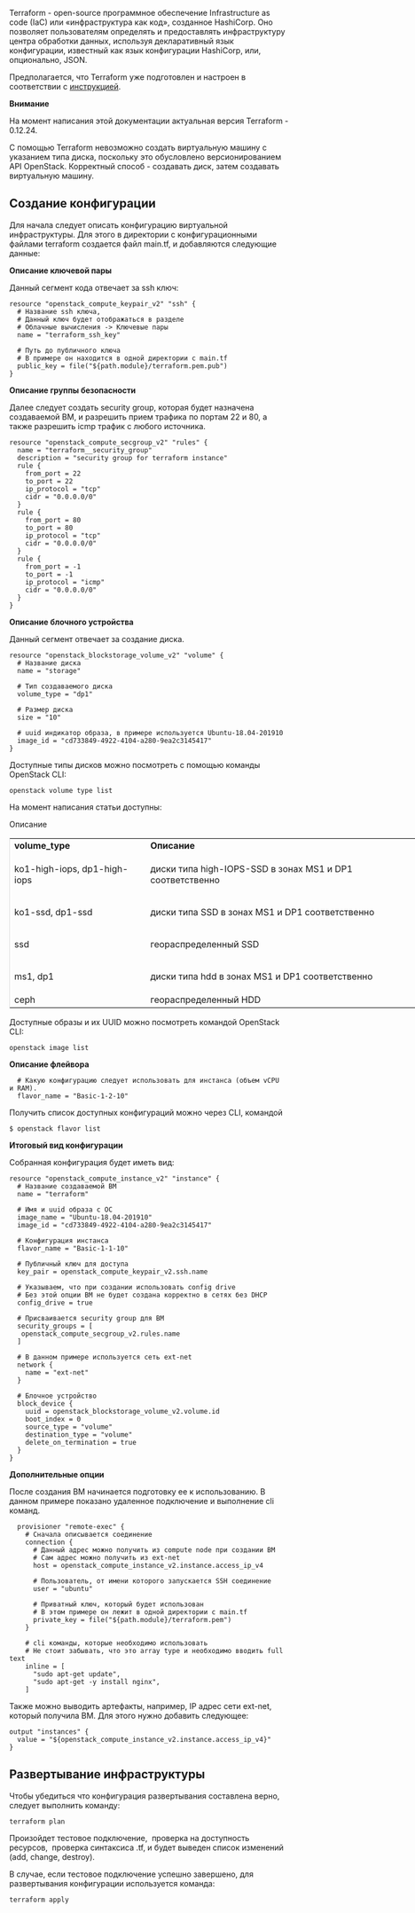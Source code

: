 Terraform - open-source программное обеспечение Infrastructure as code (IaC) или «инфраструктура как код», созданное HashiCorp. Оно позволяет пользователям определять и предоставлять инфраструктуру центра обработки данных, используя декларативный язык конфигурации, известный как язык конфигурации HashiCorp, или, опционально, JSON.

Предполагается, что Terraform уже подготовлен и настроен в соответствии с [инструкцией](https://mcs.mail.ru/help/ru_RU/user-account/mgmt-interfaces#section-12).

**Внимание**

На момент написания этой документации актуальная версия Terraform - 0.12.24.

C помощью Terraform невозможно создать виртуальную машину с указанием типа диска, поскольку это обусловлено версионированием API OpenStack. Корректный способ - создавать диск, затем создавать виртуальную машину.

Создание конфигурации
---------------------

Для начала следует описать конфигурацию виртуальной инфраструктуры. Для этого в директории с конфигурационными файлами terraform создается файл main.tf, и добавляются следующие данные:

**Описание ключевой пары**

Данный сегмент кода отвечает за ssh ключ:

```
resource "openstack_compute_keypair_v2" "ssh" {
  # Название ssh ключа,
  # Данный ключ будет отображаться в разделе
  # Облачные вычисления -> Ключевые пары
  name = "terraform_ssh_key"
  
  # Путь до публичного ключа
  # В примере он находится в одной директории с main.tf
  public_key = file("${path.module}/terraform.pem.pub")
}
```

**Описание группы безопасности**

Далее следует создать security group, которая будет назначена создаваемой ВМ, и разрешить прием трафика по портам 22 и 80, а также разрешить icmp трафик с любого источника.

```
resource "openstack_compute_secgroup_v2" "rules" {
  name = "terraform__security_group"
  description = "security group for terraform instance"
  rule {
    from_port = 22
    to_port = 22
    ip_protocol = "tcp"
    cidr = "0.0.0.0/0"
  }
  rule {
    from_port = 80
    to_port = 80
    ip_protocol = "tcp"
    cidr = "0.0.0.0/0"
  }
  rule {
    from_port = -1
    to_port = -1
    ip_protocol = "icmp"
    cidr = "0.0.0.0/0"
  }
}
```

**Описание блочного устройства**

Данный сегмент отвечает за создание диска.

```
resource "openstack_blockstorage_volume_v2" "volume" {
  # Название диска
  name = "storage"
  
  # Тип создаваемого диска
  volume_type = "dp1"
  
  # Размер диска
  size = "10"

  # uuid индикатор образа, в примере используется Ubuntu-18.04-201910
  image_id = "cd733849-4922-4104-a280-9ea2c3145417"
}
```

Доступные типы дисков можно посмотреть с помощью команды OpenStack CLI:

```
openstack volume type list
```

На момент написания статьи доступны:

Описание

<table style="box-sizing: border-box; outline: 0px; border: 1px solid rgb(221, 221, 221); border-collapse: collapse; width: 739.2px;"><tbody><tr><td><strong>volume_type</strong></td><td><strong>Описание</strong></td></tr><tr><td><p>ko1-high-iops, dp1-high-iops</p></td><td>диски типа high-IOPS-SSD в зонах MS1 и DP1 соответственно</td></tr><tr><td><p>ko1-ssd, dp1-ssd</p></td><td>диски типа SSD в зонах MS1 и DP1 соответственно</td></tr><tr><td><p>ssd</p></td><td>геораспределенный SSD</td></tr><tr><td><p>ms1, dp1</p></td><td>диски типа hdd в зонах MS1 и DP1 соответственно</td></tr><tr><td>ceph</td><td>геораспределенный HDD</td></tr></tbody></table>

Доступные образы и их UUID можно посмотреть командой OpenStack CLI:

```
openstack image list
```

**Описание флейвора**

```
  # Какую конфигурацию следует использовать для инстанса (объем vCPU и RAM).
  flavor_name = "Basic-1-2-10"
```

Получить список доступных конфигураций можно через CLI, командой

```
$ openstack flavor list
```

**Итоговый вид конфигурации**

Собранная конфигурация будет иметь вид:

```
resource "openstack_compute_instance_v2" "instance" {
  # Название создаваемой ВМ
  name = "terraform"

  # Имя и uuid образа с ОС
  image_name = "Ubuntu-18.04-201910"
  image_id = "cd733849-4922-4104-a280-9ea2c3145417"
  
  # Конфигурация инстанса
  flavor_name = "Basic-1-1-10"

  # Публичный ключ для доступа
  key_pair = openstack_compute_keypair_v2.ssh.name

  # Указываем, что при создании использовать config drive
  # Без этой опции ВМ не будет создана корректно в сетях без DHCP
  config_drive = true

  # Присваивается security group для ВМ
  security_groups = [
   openstack_compute_secgroup_v2.rules.name
  ]

  # В данном примере используется сеть ext-net
  network {
    name = "ext-net"
  }

  # Блочное устройство
  block_device {
    uuid = openstack_blockstorage_volume_v2.volume.id
    boot_index = 0
    source_type = "volume"
    destination_type = "volume"
    delete_on_termination = true
  }
}
```

**Дополнительные опции**

После создания ВМ начинается подготовку ее к использованию. В данном примере показано удаленное подключение и выполнение cli команд.

```
  provisioner "remote-exec" {
    # Сначала описывается соединение
    connection {
      # Данный адрес можно получить из compute node при создании ВМ
      # Сам адрес можно получить из ext-net
      host = openstack_compute_instance_v2.instance.access_ip_v4

      # Пользователь, от имени которого запускается SSH соединение
      user = "ubuntu"

      # Приватный ключ, который будет использован
      # В этом примере он лежит в одной директории с main.tf
      private_key = file("${path.module}/terraform.pem")
    }

    # cli команды, которые необходимо использовать
    # Не стоит забывать, что это array type и необходимо вводить full text
    inline = [
      "sudo apt-get update",
      "sudo apt-get -y install nginx",
    ]
```

Также можно выводить артефакты, например, IP адрес сети ext-net, который получила ВМ. Для этого нужно добавить следующее:

```
output "instances" {
  value = "${openstack_compute_instance_v2.instance.access_ip_v4}"
}
```

Развертывание инфраструктуры
----------------------------

Чтобы убедиться что конфигурация развертывания составлена верно, следует выполнить команду:

```
terraform plan
```

Произойдет тестовое подключение,  проверка на доступность ресурсов,  проверка синтаксиса .tf, и будет выведен список изменений (add, change, destroy).

В случае, если тестовое подключение успешно завершено, для развертывания конфигурации используется команда:

```
terraform apply
```